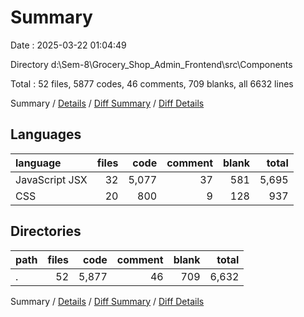 # Summary

Date : 2025-03-22 01:04:49

Directory d:\\Sem-8\\Grocery_Shop_Admin_Frontend\\src\\Components

Total : 52 files,  5877 codes, 46 comments, 709 blanks, all 6632 lines

Summary / [Details](details.md) / [Diff Summary](diff.md) / [Diff Details](diff-details.md)

## Languages
| language | files | code | comment | blank | total |
| :--- | ---: | ---: | ---: | ---: | ---: |
| JavaScript JSX | 32 | 5,077 | 37 | 581 | 5,695 |
| CSS | 20 | 800 | 9 | 128 | 937 |

## Directories
| path | files | code | comment | blank | total |
| :--- | ---: | ---: | ---: | ---: | ---: |
| . | 52 | 5,877 | 46 | 709 | 6,632 |

Summary / [Details](details.md) / [Diff Summary](diff.md) / [Diff Details](diff-details.md)